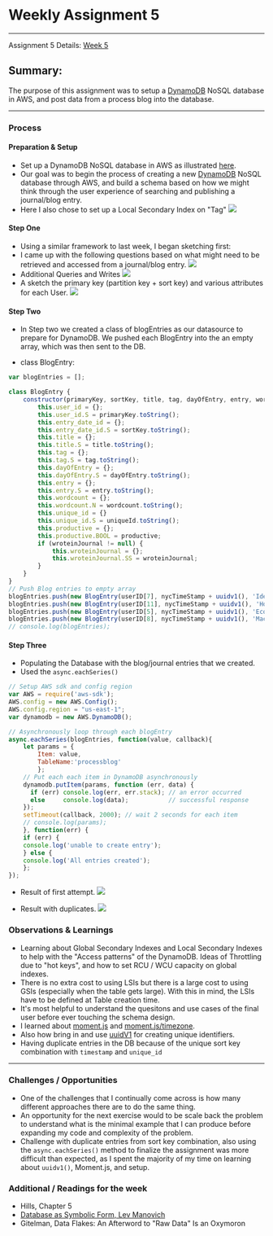 # Weekly Assignment 5 
---
Assignment 5 Details: [Week 5](https://github.com/leeallennyc/data-structures-fall-2020/blob/master/week5/week5_assignment.md) 

## Summary:
The purpose of this assignment was to setup a [DynamoDB](https://aws.amazon.com/dynamodb/) NoSQL database in AWS, and post data from a process blog into the database.

--- 
### Process

#### Preparation & Setup
* Set up a DynamoDB NoSQL database in AWS as illustrated [here](https://github.com/leeallennyc/data-structures-fall-2020/blob/master/week5/week5_assignment.md). 
* Our goal was to begin the process of creating a new [DynamoDB](https://aws.amazon.com/dynamodb/) NoSQL database through AWS, and build a schema based on how we might think through the user experience of searching and publishing a journal/blog entry.
* Here I also chose to set up a Local Secondary Index on "Tag"
 ![](https://github.com/leeallennyc/data-structures-fall-2020/blob/master/week5/images/Local_Secondary_Index.png?raw=true)
#### Step One
* Using a similar framework to last week, I began sketching first: 
* I came up with the following questions based on what might need to be retrieved and accessed from a journal/blog entry.
 ![](https://github.com/leeallennyc/data-structures-fall-2020/blob/master/week5/images/AWS_DynamoDB_Questions.png?raw=true)
* Additional Queries and Writes
 ![](https://github.com/leeallennyc/data-structures-fall-2020/blob/master/week5/images/AWS_DynamoDB_Queries_Writes.png?raw=true) 
* A sketch the primary key (partition key + sort key) and various attributes for each User. 
 ![](https://github.com/leeallennyc/data-structures-fall-2020/blob/master/week5/images/AWS_DynamoDB_schema_sketch.png?raw=true)

#### Step Two
* In Step two we created a class of blogEntries as our datasource to prepare for DynamoDB. We pushed each BlogEntry into the an empty array, which was then sent to the DB. 

* class BlogEntry:
```js
var blogEntries = [];

class BlogEntry {
    constructor(primaryKey, sortKey, title, tag, dayOfEntry, entry, wordcount, uniqueId, productive, wroteinJournal) {
        this.user_id = {};
        this.user_id.S = primaryKey.toString();
        this.entry_date_id = {};
        this.entry_date_id.S = sortKey.toString();
        this.title = {};
        this.title.S = title.toString();
        this.tag = {};
        this.tag.S = tag.toString();
        this.dayOfEntry = {};
        this.dayOfEntry.S = dayOfEntry.toString();
        this.entry = {};
        this.entry.S = entry.toString();
        this.wordcount = {};
        this.wordcount.N = wordcount.toString();
        this.unique_id = {}
        this.unique_id.S = uniqueId.toString();
        this.productive = {};
        this.productive.BOOL = productive;
        if (wroteinJournal != null) {
            this.wroteinJournal = {};
            this.wroteinJournal.SS = wroteinJournal;
        }
    }
}
// Push Blog entries to empty array
blogEntries.push(new BlogEntry(userID[7], nycTimeStamp + uuidv1(), 'Ideas for Co.', 'Business Processes', 'August 28 2019','The first thing...', 200, uuidv1(), true, ["Summer", "2019"]));
blogEntries.push(new BlogEntry(userID[11], nycTimeStamp + uuidv1(), 'Holons', 'Integral Theory', 'December 20 2019','Idea of a whole as part...', 340, uuidv1(), true, ["Winter", "2019"]));
blogEntries.push(new BlogEntry(userID[5], nycTimeStamp + uuidv1(), 'Ecosystems', 'Organizational Dynamics', 'June 14 2020', 'Business Species...', 150, uuidv1(), true, ["Summer", "2020"]));
blogEntries.push(new BlogEntry(userID[8], nycTimeStamp + uuidv1(), 'Macro Vision','Self-Development', 'September 20 2020', 'The timeline for..', 600, uuidv1(), true, ["Fall", "2020"]));
// console.log(blogEntries);
```

#### Step Three
* Populating the Database with the blog/journal entries that we created.
* Used the `async.eachSeries()`
``` js
// Setup AWS sdk and config region
var AWS = require('aws-sdk');
AWS.config = new AWS.Config();
AWS.config.region = "us-east-1";
var dynamodb = new AWS.DynamoDB();

// Asynchronously loop through each blogEntry
async.eachSeries(blogEntries, function(value, callback){
    let params = {
        Item: value,
        TableName:'processblog'
        };
    // Put each each item in DynamoDB asynchronously  
    dynamodb.putItem(params, function (err, data) {
      if (err) console.log(err, err.stack); // an error occurred
      else     console.log(data);           // successful response
    });
    setTimeout(callback, 2000); // wait 2 seconds for each item
    // console.log(params);
    }, function(err) {
    if (err) {
    console.log('unable to create entry');
    } else {
    console.log('All entries created');
    };
});
```

* Result of first attempt.
![](https://github.com/leeallennyc/data-structures-fall-2020/blob/master/week5/images/AWS_DynamoDb_Table.png?raw=true)

* Result with duplicates.
![](https://github.com/leeallennyc/data-structures-fall-2020/blob/master/week5/images/AWS_duplicates.png?raw=true)

### Observations & Learnings
* Learning about Global Secondary Indexes and Local Secondary Indexes to help with the "Access patterns" of the DynamoDB. Ideas of Throttling due to "hot keys", and how to set RCU / WCU capacity on global indexes. 
* There is no extra cost to using LSIs but there is a large cost to using GSIs (especially when the table gets large). With this in mind, the LSIs have to be defined at Table creation time. 
* It's most helpful to understand the quesitons and use cases of the final user before ever touching the schema design. 
* I learned about [moment.js](https://momentjs.com/) and [moment.js/timezone](https://momentjs.com/timezone/).
* Also how bring in and use [uuidV1](https://www.npmjs.com/package/uuid) for creating unique identifiers.
* Having duplicate entries in the DB because of the unique sort key combination with `timestamp` and `unique_id`

---
### Challenges / Opportunities
* One of the challenges that I continually come across is how many different approaches there are to do the same thing.
* An opportunity for the next exercise would to be scale back the problem to understand what is the minimal example that I can produce before expanding my code and complexity of the problem.
* Challenge with duplicate entries from sort key combination, also using the `async.eachSeries()` method to finalize the assignment was more difficult than expected, as I spent the majority of my time on learning about `uuidv1()`, Moment.js, and setup. 

### Additional / Readings for the week
* Hills, Chapter 5
* [Database as Symbolic Form, Lev Manovich](https://www.semanticscholar.org/paper/Database-as-Symbolic-Form-Manovich/e45079a8931a1c37da99e9be042502f332e6438b) 
* Gitelman, Data Flakes: An Afterword to "Raw Data" Is an Oxymoron
